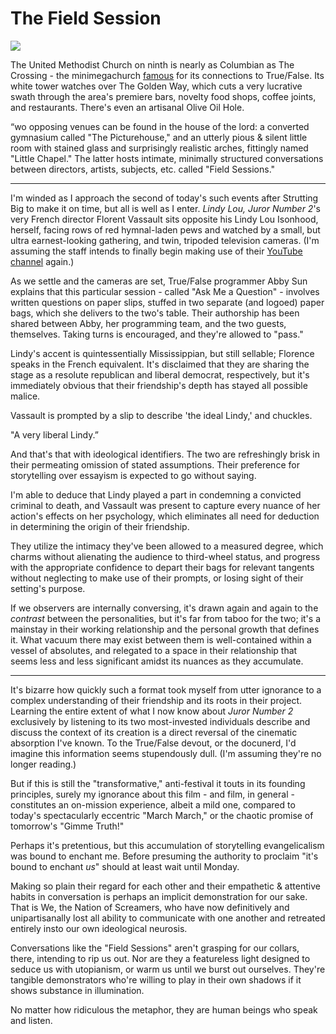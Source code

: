 # The Field Session

![](https://d2mxuefqeaa7sj.cloudfront.net/s_138ACD0C275EB17ED468BA79AAC86E9F05214C9F33648B323C7AD6B1CAE17F92_1499156906470_littlechapelfuzz.jpg)


The United Methodist Church on ninth is nearly as Columbian as The Crossing - the minimegachurch [famous](https://www.nytimes.com/2014/02/23/movies/how-the-true-false-film-festival-and-a-church-work-together.html?_r=0) for its connections to True/False. Its white tower watches over The Golden Way, which cuts a very lucrative swath through the area's premiere bars, novelty food shops, coffee joints, and restaurants. There's even an artisanal Olive Oil Hole.

“wo opposing venues can be found in the house of the lord: a converted gymnasium called "The Picturehouse," and an utterly pious & silent little room with stained glass and surprisingly realistic arches, fittingly named "Little Chapel." The latter hosts intimate, minimally structured conversations between directors, artists, subjects, etc. called "Field Sessions."

----------

I'm winded as I approach the second of today's such events after Strutting Big to make it on time, but all is well as I enter. *Lindy Lou, Juror Number 2*'s very French director Florent Vassault sits opposite his Lindy Lou Isonhood, herself, facing rows of red hymnal-laden pews and watched by a small, but ultra earnest-looking gathering, and twin, tripoded television cameras. (I'm assuming the staff intends to finally begin making use of their [YouTube channel](https://www.youtube.com/channel/UC2w3aPm6jZLeW4qHYo2SHrA) again.)

As we settle and the cameras are set, True/False programmer Abby Sun explains that this particular session - called "Ask Me a Question" - involves written questions on paper slips, stuffed in two separate (and logoed) paper bags, which she delivers to the two's table. Their authorship has been shared between Abby, her programming team, and the two guests, themselves. Taking turns is encouraged, and they're allowed to "pass."

Lindy's accent is quintessentially Mississippian, but still sellable; Florence speaks in the French equivalent. It's disclaimed that they are sharing the stage as a resolute republican and liberal democrat, respectively, but it's immediately obvious that their friendship's depth has stayed all possible malice.

Vassault is prompted by a slip to describe 'the ideal Lindy,' and chuckles.

"A very liberal Lindy.”

And that's that with ideological identifiers. The two are refreshingly brisk in their permeating omission of stated assumptions. Their preference for storytelling over essayism is expected to go without saying.

I'm able to deduce that Lindy played a part in condemning a convicted criminal to death, and Vassault was present to capture every nuance of her action's effects on her psychology, which eliminates all need for deduction in determining the origin of their friendship.

They utilize the intimacy they've been allowed to a measured degree, which charms without alienating the audience to third-wheel status, and progress with the appropriate confidence to depart their bags for relevant tangents without neglecting to make use of their prompts, or losing sight of their setting's purpose.

If we observers are internally conversing, it's drawn again and again to the *contrast* between the personalities, but it's far from taboo for the two; it's a mainstay in their working relationship and the personal growth that defines it. What vacuum there may exist between them is well-contained within a vessel of absolutes, and relegated to a space in their relationship that seems less and less significant amidst its nuances as they accumulate.

----------

It's bizarre how quickly such a format took myself from utter ignorance to a complex understanding of their friendship and its roots in their project. Learning the entire extent of what I now know about *Juror Number 2* exclusively by listening to its two most-invested individuals describe and discuss the context of its creation is a direct reversal of the cinematic absorption I've known. To the True/False devout, or the docunerd, I'd imagine this information seems stupendously dull. (I'm assuming they're no longer reading.)

But if this is still the "transformative," anti-festival it touts in its founding principles, surely my ignorance about this film - and film, in general - constitutes an on-mission experience, albeit a mild one, compared to today's spectacularly eccentric "March March," or the chaotic promise of tomorrow's "Gimme Truth!"

Perhaps it's pretentious, but this accumulation of storytelling evangelicalism was bound to enchant me. Before presuming the authority to proclaim "it's bound to enchant *us*" should at least wait until Monday.

Making so plain their regard for each other and their empathetic & attentive habits in conversation is perhaps an implicit demonstration for our sake. That is We, the Nation of Screamers, who have now definitively and unipartisanally lost all ability to communicate with one another and retreated entirely insto our own ideological neurosis.

Conversations like the "Field Sessions" aren't grasping for our collars, there, intending to rip us out. Nor are they a featureless light designed to seduce us with utopianism, or warm us until we burst out ourselves. They're tangible demonstrators who're willing to play in their own shadows if it shows substance in illumination.

No matter how ridiculous the metaphor, they are human beings who speak and listen. 

